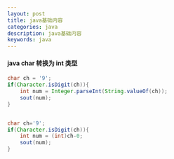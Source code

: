 ```yaml
---
layout: post
title: java基础内容
categories: java
description: java基础内容
keywords: java
---
```


#### java char 转换为 int 类型

```java
char ch = '9';
if(Character.isDigit(ch)){
	int num = Integer.parseInt(String.valueOf(ch));
    sout(num);
}


char ch='9';
if(Character.isDigit(ch)){
    int num = (int)ch-0;
    sout(num);
}
```

